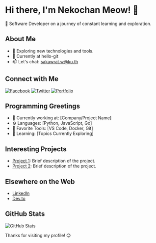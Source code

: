 # Hi there, I'm Nekochan Meow! 👋

🚀 Software Developer on a journey of constant learning and exploration.

## About Me

- 🌱 Exploring new technologies and tools.
- 💼 Currently at hello-git
- 📫 Let's chat: sakawrat.w@ku.th

## Connect with Me

[![Facebook](https://img.shields.io/badge/Facebook-FAcebookProfile-blue)](https://www.facebook.com/in/your-facebook-profile)
[![Twitter](https://img.shields.io/badge/Twitter-YourTwitterHandle-blue)](https://twitter.com/your-twitter-handle)
[![Portfolio](https://img.shields.io/badge/Portfolio-YourPortfolio-green)](https://your-portfolio.com)


## Programming Greetings

- 🚀 Currently working at: [Company/Project Name]
- ⚙️ Languages: [Python, JavaScript, Go]
- 🔧 Favorite Tools: [VS Code, Docker, Git]
- 🌱 Learning: [Topics Currently Exploring]

## Interesting Projects

- [Project 1](https://github.com/yourusername/project1): Brief description of the project.
- [Project 2](https://github.com/yourusername/project2): Brief description of the project.

## Elsewhere on the Web

- [LinkedIn](https://www.linkedin.com/in/yourusername/)
- [Dev.to](https://dev.to/yourusername)

## GitHub Stats

![GitHub Stats](https://github-readme-stats.vercel.app/api?username=yourusername&show_icons=true)

Thanks for visiting my profile! 😊





